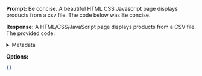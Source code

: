 **Prompt:**
Be concise. A beautiful HTML CSS Javascript page displays products from a csv file. The code below was  Be concise.


**Response:**
A HTML/CSS/JavaScript page displays products from a CSV file. The provided code:


<details><summary>Metadata</summary>

- Duration: 1225 ms
- Datetime: 2023-09-09T18:18:52.883751
- Model: gpt-3.5-turbo-0613

</details>

**Options:**
```json
{}
```

